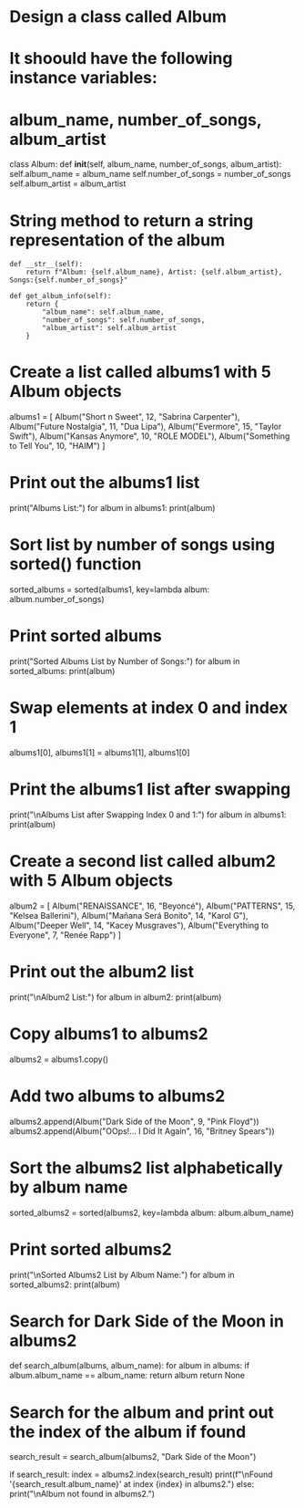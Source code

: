 # Design a class called Album
# It shoould have the following instance variables:
# album_name, number_of_songs, album_artist

class Album:
    def __init__(self, album_name, number_of_songs, album_artist):
        self.album_name = album_name
        self.number_of_songs = number_of_songs
        self.album_artist = album_artist
# String method to return a string representation of the album
    def __str__(self):
        return f"Album: {self.album_name}, Artist: {self.album_artist}, Songs:{self.number_of_songs}"

    def get_album_info(self):
        return {
            "album_name": self.album_name,
            "number_of_songs": self.number_of_songs,
            "album_artist": self.album_artist
        }

# Create a list called albums1 with 5 Album objects
albums1 = [
    Album("Short n Sweet", 12, "Sabrina Carpenter"),
    Album("Future Nostalgia", 11, "Dua Lipa"),
    Album("Evermore", 15, "Taylor Swift"),
    Album("Kansas Anymore", 10, "ROLE MODEL"),
    Album("Something to Tell You", 10, "HAIM")
]

# Print out the albums1 list
print("Albums List:")
for album in albums1:
    print(album)

# Sort list by number of songs using sorted() function
sorted_albums = sorted(albums1, key=lambda album: album.number_of_songs)

# Print sorted albums
print("Sorted Albums List by Number of Songs:")
for album in sorted_albums:
    print(album)

# Swap elements at index 0 and index 1 
albums1[0], albums1[1] = albums1[1], albums1[0]
# Print the albums1 list after swapping
print("\nAlbums List after Swapping Index 0 and 1:")
for album in albums1:
    print(album)

# Create a second list called album2 with 5 Album objects
album2 = [
    Album("RENAISSANCE", 16, "Beyoncé"),
    Album("PATTERNS", 15, "Kelsea Ballerini"),
    Album("Mañana Será Bonito", 14, "Karol G"),
    Album("Deeper Well", 14, "Kacey Musgraves"),
    Album("Everything to Everyone", 7, "Renée Rapp")
]
# Print out the album2 list
print("\nAlbum2 List:")
for album in album2:
    print(album)

# Copy albums1 to albums2
albums2 = albums1.copy()

# Add two albums to albums2
albums2.append(Album("Dark Side of the Moon", 9, "Pink Floyd"))
albums2.append(Album("OOps!... I Did It Again", 16, "Britney Spears"))

# Sort the albums2 list alphabetically by album name
sorted_albums2 = sorted(albums2, key=lambda album: album.album_name)

# Print sorted albums2
print("\nSorted Albums2 List by Album Name:")
for album in sorted_albums2:
    print(album)


# Search for Dark Side of the Moon in albums2
def search_album(albums, album_name):
    for album in albums:
        if album.album_name == album_name:
            return album
    return None


# Search for the album and print out the index of the album if found
search_result = search_album(albums2, "Dark Side of the Moon")


if search_result:
    index = albums2.index(search_result)
    print(f"\nFound '{search_result.album_name}' at index {index} in albums2.")
else:
    print("\nAlbum not found in albums2.")
